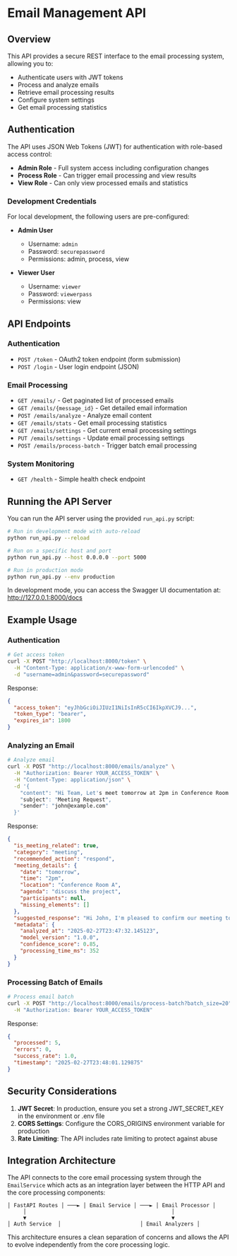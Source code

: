 # Email Management API

## Overview

This API provides a secure REST interface to the email processing system, allowing you to:

- Authenticate users with JWT tokens
- Process and analyze emails
- Retrieve email processing results
- Configure system settings
- Get email processing statistics

## Authentication

The API uses JSON Web Tokens (JWT) for authentication with role-based access control:

- **Admin Role** - Full system access including configuration changes
- **Process Role** - Can trigger email processing and view results
- **View Role** - Can only view processed emails and statistics

### Development Credentials

For local development, the following users are pre-configured:

- **Admin User**
  - Username: `admin`
  - Password: `securepassword`
  - Permissions: admin, process, view

- **Viewer User**
  - Username: `viewer`
  - Password: `viewerpass`
  - Permissions: view

## API Endpoints

### Authentication

- `POST /token` - OAuth2 token endpoint (form submission)
- `POST /login` - User login endpoint (JSON)

### Email Processing

- `GET /emails/` - Get paginated list of processed emails
- `GET /emails/{message_id}` - Get detailed email information
- `POST /emails/analyze` - Analyze email content
- `GET /emails/stats` - Get email processing statistics
- `GET /emails/settings` - Get current email processing settings
- `PUT /emails/settings` - Update email processing settings
- `POST /emails/process-batch` - Trigger batch email processing

### System Monitoring

- `GET /health` - Simple health check endpoint

## Running the API Server

You can run the API server using the provided `run_api.py` script:

```bash
# Run in development mode with auto-reload
python run_api.py --reload

# Run on a specific host and port
python run_api.py --host 0.0.0.0 --port 5000

# Run in production mode
python run_api.py --env production
```

In development mode, you can access the Swagger UI documentation at: http://127.0.0.1:8000/docs

## Example Usage

### Authentication

```bash
# Get access token
curl -X POST "http://localhost:8000/token" \
  -H "Content-Type: application/x-www-form-urlencoded" \
  -d "username=admin&password=securepassword"
```

Response:
```json
{
  "access_token": "eyJhbGciOiJIUzI1NiIsInR5cCI6IkpXVCJ9...",
  "token_type": "bearer",
  "expires_in": 1800
}
```

### Analyzing an Email

```bash
# Analyze email
curl -X POST "http://localhost:8000/emails/analyze" \
  -H "Authorization: Bearer YOUR_ACCESS_TOKEN" \
  -H "Content-Type: application/json" \
  -d '{
    "content": "Hi Team, Let's meet tomorrow at 2pm in Conference Room A to discuss the project. Best, John",
    "subject": "Meeting Request",
    "sender": "john@example.com"
  }'
```

Response:
```json
{
  "is_meeting_related": true,
  "category": "meeting",
  "recommended_action": "respond",
  "meeting_details": {
    "date": "tomorrow",
    "time": "2pm",
    "location": "Conference Room A",
    "agenda": "discuss the project",
    "participants": null,
    "missing_elements": []
  },
  "suggested_response": "Hi John, I'm pleased to confirm our meeting tomorrow at 2pm in Conference Room A to discuss the project. Looking forward to it!",
  "metadata": {
    "analyzed_at": "2025-02-27T23:47:32.145123",
    "model_version": "1.0.0",
    "confidence_score": 0.85,
    "processing_time_ms": 352
  }
}
```

### Processing Batch of Emails

```bash
# Process email batch
curl -X POST "http://localhost:8000/emails/process-batch?batch_size=20" \
  -H "Authorization: Bearer YOUR_ACCESS_TOKEN"
```

Response:
```json
{
  "processed": 5,
  "errors": 0,
  "success_rate": 1.0,
  "timestamp": "2025-02-27T23:48:01.129875"
}
```

## Security Considerations

1. **JWT Secret**: In production, ensure you set a strong JWT_SECRET_KEY in the environment or .env file
2. **CORS Settings**: Configure the CORS_ORIGINS environment variable for production
3. **Rate Limiting**: The API includes rate limiting to protect against abuse

## Integration Architecture

The API connects to the core email processing system through the `EmailService` which acts as an integration layer between the HTTP API and the core processing components:

```
│ FastAPI Routes │ ───► │ Email Service │ ───► │ Email Processor │
     │                                              │
     ▼                                              ▼
│ Auth Service  │                         │ Email Analyzers │
```

This architecture ensures a clean separation of concerns and allows the API to evolve independently from the core processing logic.
